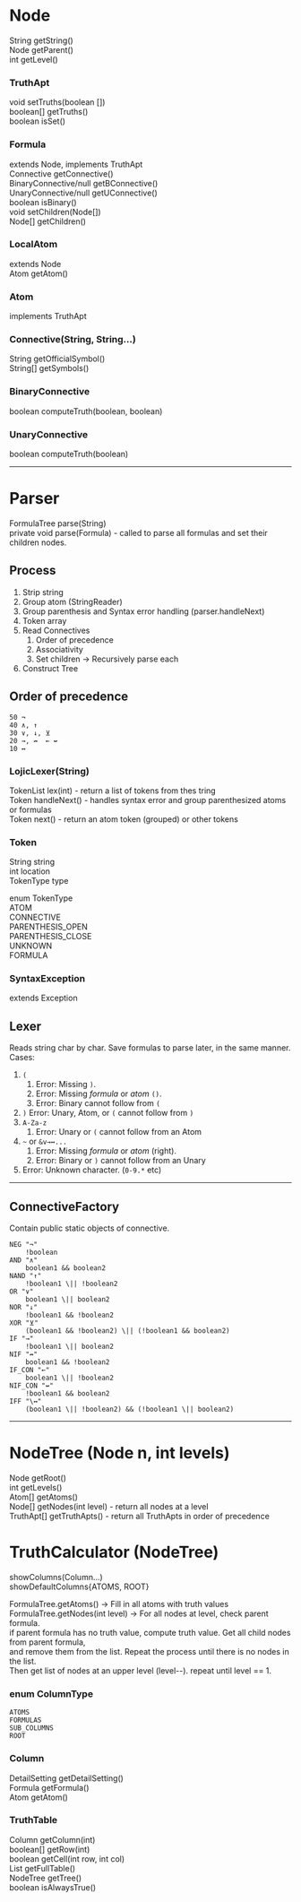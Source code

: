 # Node
String getString()  
Node getParent()  
int getLevel()

### TruthApt
void setTruths(boolean [])  
boolean[] getTruths()  
boolean isSet()

###  Formula
extends Node, implements TruthApt  
Connective getConnective()  
BinaryConnective/null getBConnective()  
UnaryConnective/null getUConnective()  
boolean isBinary()  
void setChildren(Node[])  
Node[] getChildren()
###  LocalAtom
extends Node  
Atom getAtom()
###  Atom
implements TruthApt

### Connective(String, String...)
String getOfficialSymbol()  
String[] getSymbols()
### BinaryConnective
boolean computeTruth(boolean, boolean)
### UnaryConnective
boolean computeTruth(boolean)

------------------------------------

# Parser
FormulaTree parse(String)  
private void parse(Formula) - called to parse all formulas and set their children nodes.

## Process

1. Strip string
2. Group atom (StringReader)
3. Group parenthesis and Syntax error handling (parser.handleNext)
4. Token array
5. Read Connectives
    1. Order of precedence
    2. Associativity
    3. Set children -> Recursively parse each
6. Construct Tree

##  Order of precedence
```
50 ¬
40 ∧, ↑
30 ∨, ↓, ⊻
20 →, ↛  ← ↚
10 ↔
```

### LojicLexer(String)
TokenList lex(int) - return a list of tokens from thes tring  
Token handleNext() - handles syntax error and group parenthesized atoms or formulas  
Token next() - return an atom token (grouped) or other tokens
### Token
String string  
int location  
TokenType type

enum TokenType  
    ATOM  
    CONNECTIVE  
    PARENTHESIS_OPEN  
    PARENTHESIS_CLOSE  
    UNKNOWN  
    FORMULA
### SyntaxException
extends Exception

##  Lexer
Reads string char by char. Save formulas to parse later, in the same manner. Cases:

1. `(`
   1. Error: Missing `)`.
   2. Error: Missing *formula* or *atom* `()`.
   3. Error: Binary cannot follow from `(`
2. `)` Error: Unary, Atom, or `(` cannot follow from `)`
3. `A-Za-z`
   1. Error: Unary or `(` cannot follow from an Atom
4. `~` or `&v→↔...`
   1. Error: Missing *formula* or *atom* (right).
   2. Error: Binary or `)` cannot follow from an Unary
6. Error: Unknown character. (`0-9.*` etc)

------------------------------------

## ConnectiveFactory
Contain public static objects of connective.
```
NEG "¬"
    !boolean
AND "∧"
    boolean1 && boolean2
NAND "↑"
    !boolean1 \|| !boolean2
OR "∨"
    boolean1 \|| boolean2
NOR "↓"
    !boolean1 && !boolean2
XOR "⊻"
    (boolean1 && !boolean2) \|| (!boolean1 && boolean2)
IF "→"
    !boolean1 \|| boolean2
NIF "↛"
    boolean1 && !boolean2
IF_CON "←"
    boolean1 \|| !boolean2
NIF_CON "↚"
    !boolean1 && boolean2
IFF "\↔"  
    (boolean1 \|| !boolean2) && (!boolean1 \|| boolean2)
```

------------------------------------
# NodeTree (Node n, int levels)
Node getRoot()  
int getLevels()  
Atom[] getAtoms()  
Node[] getNodes(int level) - return all nodes at a level  
TruthApt[] getTruthApts() - return all TruthApts in order of precedence

# TruthCalculator (NodeTree)
showColumns(Column...)  
showDefaultColumns{ATOMS, ROOT}

FormulaTree.getAtoms() -> Fill in all atoms with truth values  
FormulaTree.getNodes(int level) -> For all nodes at level, check parent formula.  
if parent formula has no truth value, compute truth value. Get all child nodes from parent formula,  
and remove them from the list. Repeat the process until there is no nodes in the list.  
Then get list of nodes at an upper level (level--). repeat until level == 1.


### enum ColumnType
    ATOMS    
    FORMULAS    
    SUB_COLUMNS    
    ROOT  

### Column
DetailSetting getDetailSetting()  
Formula getFormula()  
Atom getAtom()

### TruthTable
Column getColumn(int)  
boolean[] getRow(int)  
boolean getCell(int row, int col)  
List<Column> getFullTable()  
NodeTree getTree()  
boolean isAlwaysTrue()